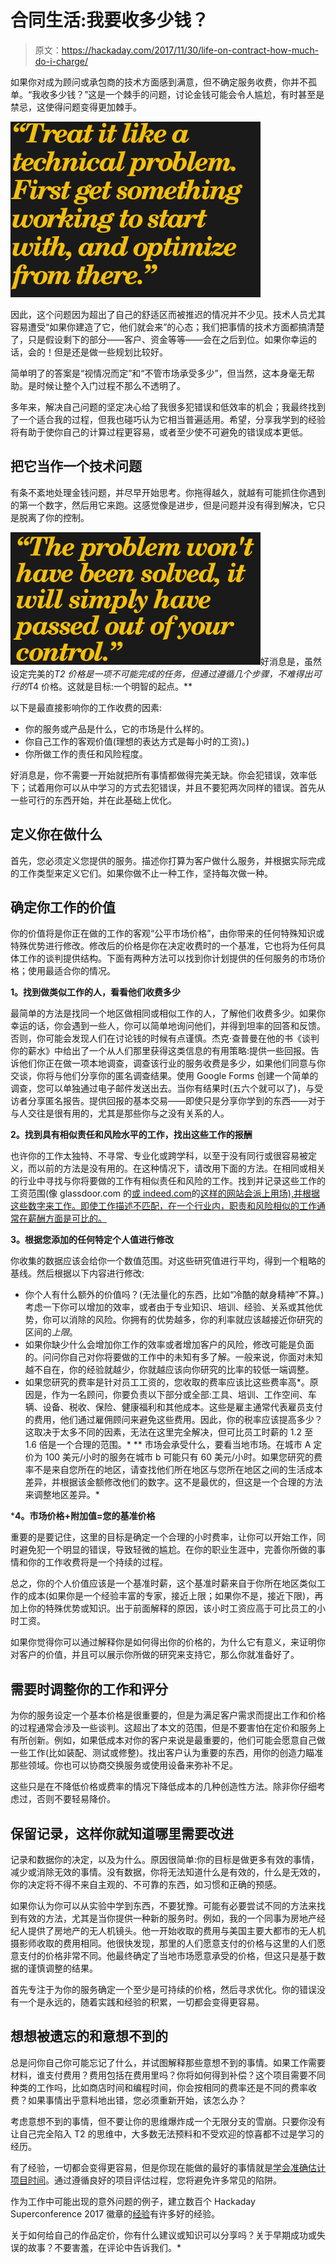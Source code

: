 # 合同生活:我要收多少钱？

> 原文：<https://hackaday.com/2017/11/30/life-on-contract-how-much-do-i-charge/>

如果你对成为顾问或承包商的技术方面感到满意，但不确定服务收费，你并不孤单。“我收多少钱？”这是一个棘手的问题，讨论金钱可能会令人尴尬，有时甚至是禁忌，这使得问题变得更加棘手。

![](img/0eb0018582f949032f595e0540b0b8fa.png)

因此，这个问题因为超出了自己的舒适区而被推迟的情况并不少见。技术人员尤其容易遭受“如果你建造了它，他们就会来”的心态；我们把事情的技术方面都搞清楚了，只是假设剩下的部分——客户、资金等等——会在之后到位。如果你幸运的话，会的！但是还是做一些规划比较好。

简单明了的答案是“视情况而定”和“不管市场承受多少”，但当然，这本身毫无帮助。是时候让整个入门过程不那么不透明了。

多年来，解决自己问题的坚定决心给了我很多犯错误和低效率的机会；我最终找到了一个适合我的过程，但我也碰巧认为它相当普遍适用。希望，分享我学到的经验将有助于使你自己的计算过程更容易，或者至少使不可避免的错误成本更低。

## 把它当作一个技术问题

有条不紊地处理金钱问题，并尽早开始思考。你拖得越久，就越有可能抓住你遇到的第一个数字，然后用它来跑。这感觉像是进步，但是问题并没有得到解决，它只是脱离了你的控制。

![](img/3e7408b8982f4d39e0931302d0dda0f5.png)好消息是，虽然设定完美的*T2 价格是一项不可能完成的任务，但通过遵循几个步骤，不难得出可行的*T4 价格。这就是目标:一个明智的起点。**

以下是最直接影响你的工作收费的因素:

*   你的服务或产品是什么，它的市场是什么样的。
*   你自己工作的客观价值(理想的表达方式是每小时的工资)。)
*   你所做工作的责任和风险程度。

好消息是，你不需要一开始就把所有事情都做得完美无缺。你会犯错误，效率低下；试着用你可以从中学习的方式去犯错误，并且不要犯两次同样的错误。首先从一些可行的东西开始，并在此基础上优化。

## 定义你在做什么

首先，您必须定义您提供的服务。描述你打算为客户做什么服务，并根据实际完成的工作类型来定义它们。如果你做不止一种工作，坚持每次做一种。

## 确定你工作的价值

你的价值将是你正在做的工作的客观“公平市场价格”，由你带来的任何特殊知识或特殊优势进行修改。修改后的价格是你在决定收费时的一个基准，它也将为任何具体工作的谈判提供结构。下面有两种方法可以找到你计划提供的任何服务的市场价格；使用最适合你的情况。

**1。找到做类似工作的人，看看他们收费多少**

最简单的方法是找同一个地区做相同或相似工作的人，了解他们收费多少。如果你幸运的话，你会遇到一些人，你可以简单地询问他们，并得到坦率的回答和反馈。否则，你可能会发现人们在讨论钱的时候有点谨慎。杰克·查普曼在他的书《谈判你的薪水》中给出了一个从人们那里获得这类信息的有用策略:提供一些回报。告诉他们你正在做一项本地调查，调查该行业的服务收费是多少，如果他们同意与你交谈，你将与他们分享你的匿名调查结果。使用 Google Forms 创建一个简单的调查，您可以单独通过电子邮件发送出去。当你有结果时(五六个就可以了)，与受访者分享匿名报告。提供回报的基本交易——即使只是分享你学到的东西——对于与人交往是很有用的，尤其是那些你与之没有关系的人。

**2。找到具有相似责任和风险水平的工作，找出这些工作的报酬**

也许你的工作太独特、不寻常、专业化或跨学科，以至于没有同行或很容易被定义，而以前的方法是没有用的。在这种情况下，请改用下面的方法。在相同或相关的行业中寻找与你将要做的工作有相似责任和风险的工作。找到并记录这些工作的工资范围(像 glassdoor.com 的[或 indeed.com](http://www.glassdoor.com)的[这样的网站会派上用场),并根据这些数字来工作。即使工作描述不匹配，在一个行业内，职责和风险相似的工作通常在薪酬方面是可比的。](http://www.indeed.com)

**3。根据您添加的任何特定个人值进行修改**

你收集的数据应该会给你一个数值范围。对这些研究值进行平均，得到一个粗略的基线。然后根据以下内容进行修改:

*   你个人有什么额外的价值吗？(无法量化的东西，比如“冷酷的献身精神”不算。)考虑一下你可以增加的效率，或者由于专业知识、培训、经验、关系或其他优势，你可以消除的风险。你拥有的优势越多，你的利率就应该越接近你研究的区间的*上限*。
*   如果你缺少什么会增加你工作的效率或者增加客户的风险，修改可能是负面的。问问你自己对你将要做的工作中的未知有多了解。一般来说，你面对未知越不自在，你的经验就越少，你就越应该向你研究的比率的较低一端调整。
*   如果您研究的费率是针对员工工资的，您收取的费率应该比这些费率高*。原因是，作为一名顾问，你要负责以下部分或全部:工具、培训、工作空间、车辆、设备、税收、保险、健康福利和其他成本。这些是雇主通常代表雇员支付的费用，他们通过雇佣顾问来避免这些费用。因此，你的税率应该提高多少？这取决于太多不同的因素，无法在这里完全解决，但可比员工时薪的 1.2 至 1.6 倍是一个合理的范围。*
**   市场会承受什么，要看当地市场。在城市 A 定价为 100 美元/小时的服务在城市 b 可能只有 60 美元/小时。如果您研究的费率不是来自您所在的地区，请查找他们所在地区与您所在地区之间的生活成本差异，并根据该金额修改他们的数字。这不是最优的，但这是一个合理的方法来调整地区差异。*

 ***4。市场价格+附加值=您的基准价格**

重要的是要记住，这里的目标是确定一个合理的小时费率，让你可以开始工作，同时避免犯一个明显的错误，导致轻微的尴尬。在你的职业生涯中，完善你所做的事情和你的工作收费将是一个持续的过程。

总之，你的个人价值应该是一个基准时薪，这个基准时薪来自于你所在地区类似工作的成本(如果你是一个经验丰富的专家，接近上限；如果你不是，接近下限)，再加上你的特殊优势或知识。出于前面解释的原因，该小时工资应高于可比员工的小时工资。

如果你觉得你可以通过解释你是如何得出你的价格的，为什么它有意义，来证明你对客户的价值，并且可以展示你所做的研究来支持它，那么你就准备好了。

## 需要时调整你的工作和评分

为你的服务设定一个基本价格是很重要的，但是为满足客户需求而提出工作和价格的过程通常会涉及一些谈判。这超出了本文的范围，但是不要害怕在定价和服务上有所创新。例如，如果低成本对你的客户来说是最重要的，他们可能会愿意自己做一些工作(比如装配、测试或修整)。找出客户认为重要的东西，用你的创造力瞄准那些领域。你也可以协商交换服务或使用设备来弥补不足。

这些只是在不降低价格或费率的情况下降低成本的几种创造性方法。除非你仔细考虑过，否则不要轻易降价。

## 保留记录，这样你就知道哪里需要改进

记录和数据你的决定，以及为什么。原因很简单:你的目标是做更多有效的事情，减少或消除无效的事情。没有数据，你将无法知道什么是有效的，什么是无效的，你的决定将不得不来自主观的、不可靠的东西，如习惯和正确的预感。

如果你认为你可以从实验中学到东西，不要犹豫。可能有必要尝试不同的方法来找到有效的方法，尤其是当你提供一种新的服务时。例如，我的一个同事为房地产经纪人提供了房地产的无人机镜头。他一开始收取的费用与美国主要大都市的无人机摄影师收取的费用相同。他很快发现，那里的人们愿意支付的价格与这里的人们愿意支付的价格非常不同。他最终确定了当地市场愿意承受的价格，但这只是基于数据的谨慎调整的结果。

首先专注于为你的服务确定一个至少是可持续的价格，然后寻求优化。你的错误没有一个是永远的，随着实践和经验的积累，一切都会变得更容易。

## 想想被遗忘的和意想不到的

总是问你自己你可能忘记了什么，并试图解释那些意想不到的事情。如果工作需要材料，谁支付费用？费用包括在费用里吗？你将如何得到补偿？这个项目需要不同种类的工作吗，比如商店时间和编程时间，你会按相同的费率还是不同的费率收费？如果事情出乎意料地出错，您必须重新开始，该怎么办？

考虑意想不到的事情，但不要让你的思维爆炸成一个无限分支的雪崩。只要你没有让自己完全陷入 T2 的思维中，大多数无法预料和不受欢迎的惊喜都不过是学习的经历。

有了经验，一切都会变得更容易，但是你现在能做的最好的事情就是[学会准确估计项目时间](https://hackaday.com/2016/09/09/life-on-contract-estimating-project-time/)。通过遵循良好的项目评估过程，您将避免许多常见的陷阱。

作为工作中可能出现的意外问题的例子，建立数百个 Hackaday Superconference 2017 徽章的[经验](https://hackaday.com/2017/11/15/the-perils-of-developing-the-hackaday-superconference-badge/)有许多好的经验。

关于如何给自己的作品定价，你有什么建议或知识可以分享吗？关于早期成功或失误的故事？不要害羞，在评论中告诉我们。*